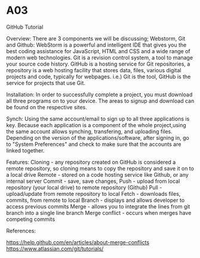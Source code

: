 # A03
GitHub Tutorial

Overview:
There are 3 components we will be discussing; Webstorm, Git and Github:
WebStorm is a powerful and intelligent IDE that gives you the best coding assistance for JavaScript, HTML and CSS and a wide range of modern web technologies.
Git is a revision control system, a tool to manage your source code history. 
GitHub is a hosting service for Git repositories, a repository is a web hosting facility that stores data, files, various digital projects and code, typically for webpages.
  i.e.) Git is the tool, GitHub is the service for projects that use Git.

Installation:
In order to successfully complete a project, you must download all three programs on to your device. The areas to signup and download can be found on the respective sites. 

Synch:
Using the same account/email to sign up to all three applications is key. Because each application is a component of the whole project,using the same account allows synching, transfering, and uploading files. Depending on the version of the applications/software, after signing in, go to "System Preferences" and check to make sure that the accounts are linked together. 

Features:
Cloning - any repository created on GitHub is considered a remote repository, so cloning means to copy the repository and save it on to a local drive
Remote - stored on a code hosting service like Github, or any internal server
Commit - save, save changes,
Push - upload from local repository (your local drive) to remote repository (Github)
Pull - upload/update from remote repository to local
Fetch - downloads files, commits, from remote to local
Branch - displays and allows developer to access previous commits
Merge - allows you to integrate the lines from git branch into a single line branch
Merge conflict - occurs when merges have competing commits

References:

https://help.github.com/en/articles/about-merge-conflicts
https://www.atlassian.com/git/tutorials/

